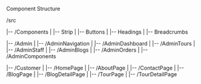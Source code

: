 Component Structure

/src

|-- /Components
| |-- Strip
| |-- Buttons
| |-- Headings
| |-- Breadcrumbs

|-- /Admin
| |-- /AdminNavigation
| |-- /AdminDashboard
| |-- /AdminTours
| |-- /AdminStaff
| |-- /AdminBlogs
| |-- /AdminOrders
| |-- /AdminComponents

|-- /Customer
| |-- /HomePage
| |-- /AboutPage
| |-- /ContactPage
| |-- /BlogPage
| |-- /BlogDetailPage
| |-- /TourPage
| |-- /TourDetailPage
